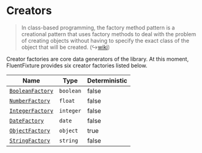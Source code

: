 # Creators

> In class-based programming, the factory method pattern is a creational pattern that uses factory methods to deal with the problem of creating objects without having to specify the exact class of the object that will be created. (↪[wiki](https://en.wikipedia.org/wiki/Factory\_method\_pattern))

Creator factories are core data generators of the library. At this moment, FluentFixture provides six creator factories listed below.

<table><thead><tr><th>Name</th><th>Type</th><th data-type="checkbox">Deterministic</th></tr></thead><tbody><tr><td><a href="boolean-factory.md"><code>BooleanFactory</code></a></td><td><code>boolean</code></td><td>false</td></tr><tr><td><a href="number-factory.md"><code>NumberFactory</code></a></td><td><code>float</code></td><td>false</td></tr><tr><td><a href="integer-factory.md"><code>IntegerFactory</code></a></td><td><code>integer</code></td><td>false</td></tr><tr><td><a href="date-factory.md"><code>DateFactory</code></a></td><td><code>date</code></td><td>false</td></tr><tr><td><a href="object-factory.md"><code>ObjectFactory</code></a></td><td><code>object</code></td><td>true</td></tr><tr><td><a href="string-factory.md"><code>StringFactory</code></a></td><td><code>string</code></td><td>false</td></tr></tbody></table>
